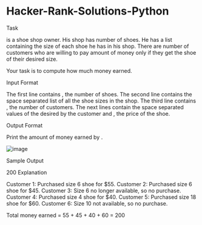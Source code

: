 # Hacker-Rank-Solutions-Python

Task

 is a shoe shop owner. His shop has  number of shoes.
He has a list containing the size of each shoe he has in his shop.
There are  number of customers who are willing to pay  amount of money only if they get the shoe of their desired size.

Your task is to compute how much money  earned.

Input Format

The first line contains , the number of shoes.
The second line contains the space separated list of all the shoe sizes in the shop.
The third line contains , the number of customers.
The next  lines contain the space separated values of the  desired by the customer and , the price of the shoe.

Output Format

Print the amount of money earned by .

![image](https://github.com/syedshamir/Hacker-Rank-Solutions-Python/assets/58033291/11501957-ba64-4235-970f-ab4cc0e4785a)

Sample Output

200
Explanation

Customer 1: Purchased size 6 shoe for $55.
Customer 2: Purchased size 6 shoe for $45.
Customer 3: Size 6 no longer available, so no purchase.
Customer 4: Purchased size 4 shoe for $40.
Customer 5: Purchased size 18 shoe for $60.
Customer 6: Size 10 not available, so no purchase.

Total money earned = 55 + 45 + 40 + 60 = 200
